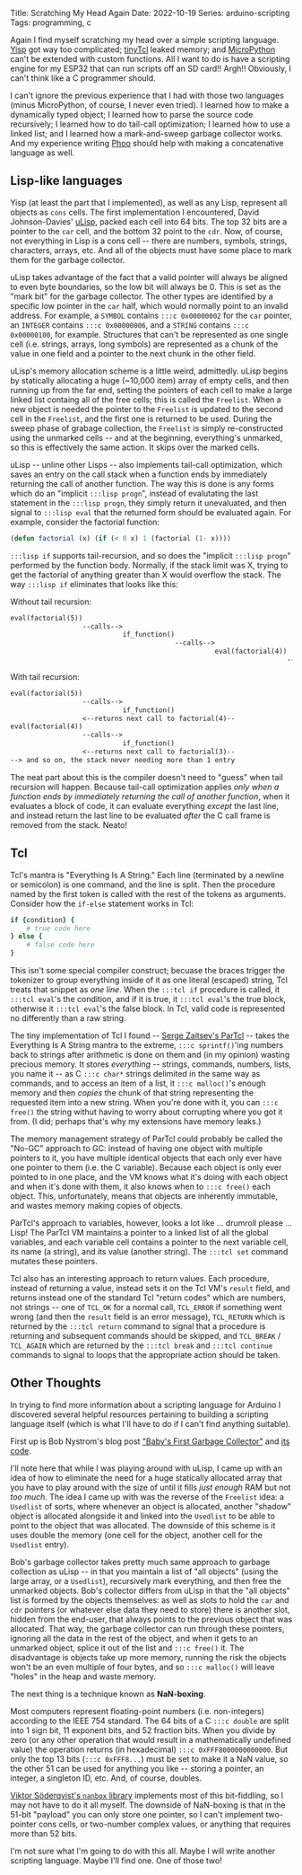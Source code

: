 Title: Scratching My Head Again
Date: 2022-10-19
Series: arduino-scripting
Tags: programming, c

Again I find myself scratching my head over a simple scripting language. [Yisp](https://github.com/dragoncoder047/yisp) got way too complicated; [tinyTcl](https://github.com/dragoncoder047/tinytcl) leaked memory; and [MicroPython](https://micropython.org) can't be extended with custom functions. All I want to do is have a scripting engine for my ESP32 that can run scripts off an SD card!! Argh!! Obviously, I can't think like a C programmer should.

I can't ignore the previous experience that I had with those two languages (minus MicroPython, of course, I never even tried). I learned how to make a dynamically typed object; I learned how to parse the source code recursively; I learned how to do tail-call optimization; I learned how to use a linked list; and I learned how a mark-and-sweep garbage collector works. And my experience writing [Phoo](https://github.com/phoo-lang/phoo) should help with making a concatenative language as well.

## Lisp-like languages

Yisp (at least the part that I implemented), as well as any Lisp, represent all objects as `cons` cells. The first implementation I encountered, David Johnson-Davies' [uLisp](http://www.ulisp.com), packed each cell into 64 bits. The top 32 bits are a pointer to the `car` cell, and the bottom 32 point to the `cdr`. Now, of course, not everything in Lisp is a cons cell -- there are numbers, symbols, strings, characters, arrays, etc. And all of the objects must have some place to mark them for the garbage collector.

uLisp takes advantage of the fact that a valid pointer will always be aligned to even byte boundaries, so the low bit will always be 0. This is set as the "mark bit" for the garbage collector. The other types are identified by a specific low pointer in the `car` half, which would normally point to an invalid address. For example, a `SYMBOL` contains `:::c 0x00000002` for the `car` pointer, an `INTEGER` contains `:::c 0x00000006`, and  a `STRING` contains `:::c 0x00000100`, for example. Structures that can't be represented as one single cell (i.e. strings, arrays, long symbols) are represented as a chunk of the value in one field and a pointer to the next chunk in the other field.

uLisp's memory allocation scheme is a little weird, admittedly. uLisp begins by statically allocating a huge (~10,000 item) array of empty cells, and then running up from the far end, setting the pointers of each cell to make a large linked list containg all of the free cells; this is called the `Freelist`. When a new object is needed the pointer to the `Freelist` is updated to the second cell in the `Freelist`, and the first one is returned to be used. During the sweep phase of grabage collection, the `Freelist` is simply re-constructed using the unmarked cells -- and at the beginning, everything's unmarked, so this is effectively the same action. It skips over the marked cells.

uLisp -- unline other Lisps -- also implements tail-call optimization, which saves an entry on the call stack when a function ends by immediately returning the call of another function. The way this is done is any forms which do an "implicit `:::lisp progn`", instead of evalutating the last statement in the `:::lisp progn`, they simply return it unevaluated, and then signal to `:::lisp eval` that the returned form should be evaluated again. For example, consider the factorial function:

```lisp
(defun factorial (x) (if (< 0 x) 1 (factorial (1- x))))
```

`:::lisp if` supports tail-recursion, and so does the "implicit `:::lisp progn`" performed by the function body. Normally, if the stack limit was X, trying to get the factorial of anything greater than X would overflow the stack. The way `:::lisp if` eliminates that looks like this:

Without tail recursion:

```txt
eval(factorial(5))
                  --calls-->
                            if_function()
                                         --calls-->
                                                   eval(factorial(4))
                                                                     --> and so on until the stack overflows

```

With tail recursion:

```txt
eval(factorial(5))
                  --calls-->
                            if_function()
                  <--returns next call to factorial(4)--
eval(factorial(4))
                  --calls-->
                            if_function()
                  <--returns next call to factorial(3)--
--> and so on, the stack never needing more than 1 entry
```

The neat part about this is the compiler doesn't need to "guess" when tail recursion will happen. Because tail-call optimization applies *only when a function ends by immediately returning the call of another function*, when it evaluates a block of code, it can evaluate everything *except* the last line, and instead return the last line to be evaluated *after* the C call frame is removed from the stack. Neato!

## Tcl

Tcl's mantra is "Everything Is A String." Each line (terminated by a newline or semicolon) is one command, and the line is split. Then the procedure named by the first token is called with the rest of the tokens as arguments. Consider how the `if-else` statement works in Tcl:

```tcl
if {condition} {
    # true code here
} else {
    # false code here
}
```

This isn't some special compiler construct; becuase the braces trigger the tokenizer to group everything inside of it as one literal (escaped) string, Tcl treats that snippet as *one line*. When the `:::tcl if` procedure is called, it `:::tcl eval`'s the condition, and if it is true, it `:::tcl eval`'s the true block, otherwise it `:::tcl eval`'s the false block. In Tcl, valid code is represented no differently than a raw string.

The tiny implementation of Tcl I found -- [Serge Zaitsev's ParTcl](https://github.com/zserge/partcl) -- takes the Everything Is A String mantra to the extreme, `:::c sprintf()`'ing numbers back to strings after arithmetic is done on them and (in my opinion) wasting precious memory. It stores *everything* -- strings, commands, numbers, lists, you name it -- as C `:::c char*` strings delimited in the same way as commands, and to access an item of a list, it `:::c malloc()`'s enough memory and then *copies* the chunk of that string representing the requested item into a new string. When you're done with it, you can `:::c free()` the string withut having to worry about corrupting where you got it from. (I did; perhaps that's why my extensions have memory leaks.)

The memory management strategy of ParTcl could probably be called the "No-GC" approach to GC: instead of having one object with multiple pointers to it, you have multiple identical objects that each only ever have one pointer to them (i.e. the C variable). Because each object is only ever pointed to in one place, and the VM knows what it's doing with each object and when it's done with them, it also knows when to `:::c free()` each object. This, unfortunately, means that objects are inherently immutable, and wastes memory making copies of objects.

ParTcl's approach to variables, however, looks a lot like ... drumroll please ... Lisp! The ParTcl VM maintains a pointer to a linked list of all the global variables, and each variable cell contains a pointer to the next variable cell, its name (a string), and its value (another string). The `:::tcl set` command mutates these pointers.

Tcl also has an interesting approach to return values. Each procedure, instead of returning a value, instead sets it on the Tcl VM's `result` field, and returns instead one of the standard Tcl "return codes" which are numbers, not strings -- one of `TCL_OK` for a normal call, `TCL_ERROR` if something went wrong (and then the `result` field is an error message), `TCL_RETURN` which is returned by the `:::tcl return` command to signal that a procedure is returning and subsequent commands should be skipped, and `TCL_BREAK` / `TCL_AGAIN` which are returned by the `:::tcl break` and `:::tcl continue` commands to signal to loops that the appropriate action should be taken.

## Other Thoughts

In trying to find more information about a scripting language for Arduino I discovered several helpful resources pertaining to building a scripting language itself (which is what I'll have to do if I can't find anything suitable).

First up is Bob Nystrom's blog post ["Baby's First Garbage Collector"](http://journal.stuffwithstuff.com/2013/12/08/babys-first-garbage-collector/) and [its code](https://github.com/munificent/mark-sweep/).

I'll note here that while I was playing around with uLisp, I came up with an idea of how to eliminate the need for a huge statically allocated array that you have to play around with the size of until it fills *just enough* RAM but not *too much*. The idea I came up with was the reverse of the `Freelist` idea: a `Usedlist` of sorts, where whenever an object is allocated, another "shadow" object is allocated alongside it and linked into the `Usedlist` to be able to point to the object that was allocated. The downside of this scheme is it uses double the memory (one cell for the object, another cell for the `Usedlist` entry).

Bob's garbage collector takes pretty much same approach to garbage collection as uLisp -- in that you maintain a list of "all objects" (using the large array, or a `Usedlist`), recursively mark everything, and then free the unmarked objects. Bob's collector differs from uLisp in that the "all objects" list is formed by the objects themselves: as well as slots to hold the `car` and `cdr` pointers (or whatever else data they need to store) there is another slot, hidden from the end-user, that always points to the previous object that was allocated. That way, the garbage collector can run through these pointers, ignoring all the data in the rest of the object, and when it gets to an unmarked object, splice it out of the list and `:::c free()` it. The disadvantage is objects take up more memory, running the risk the objects won't be an even multiple of four bytes, and so `:::c malloc()` will leave "holes" in the heap and waste memory.

The next thing is a technique known as **NaN-boxing**.

Most computers represent floating-point numbers (i.e. non-integers) according to the IEEE 754 standard. The 64 bits of a C `:::c double` are split into 1 sign bit, 11 exponent bits, and 52 fraction bits. When you divide by zero (or any other operation that would result in a mathematically undefined value) the operation returns (in hexadecimal) `:::c 0xFFF8000000000000`. But only the top 13 bits (`:::c 0xFFF8...`) must be set to make it a NaN value, so the other 51 can be used for anything you like -- storing a pointer, an integer, a singleton ID, etc. And, of course, doubles.

[Viktor S&ouml;derqvist's `nanbox` library](https://github.com/zuiderkwast/nanbox/) implements most of this bit-fiddling, so I may not have to  do it all myself. The downside of NaN-boxing is that in the 51-bit "payload" you can only store one pointer, so I can't implement two-pointer cons cells, or two-number complex values, or anything that requires more than 52 bits.

I'm not sure what I'm going to do with this all. Maybe I will write another scripting language. Maybe I'll find one. One of those two!
